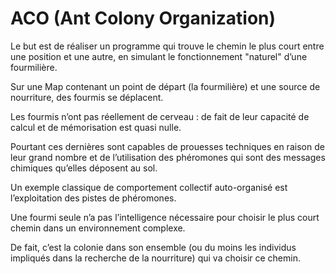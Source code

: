 # ACO (Ant Colony Organization)

Le but est de réaliser un programme qui trouve le chemin le plus court entre une position et une autre, en simulant le fonctionnement "naturel" d’une fourmilière.

Sur une Map contenant un point de départ (la fourmilière) et une source de nourriture, des fourmis se
déplacent.

Les fourmis n’ont pas réellement de cerveau : de fait de leur capacité de calcul et de mémorisation est quasi nulle.

Pourtant ces dernières sont capables de prouesses techniques en raison de leur grand nombre et de l’utilisation des phéromones qui sont des messages chimiques qu’elles déposent au sol.

Un exemple classique de comportement collectif auto-organisé est l’exploitation des pistes de phéromones. 

Une fourmi seule n’a pas l’intelligence nécessaire pour choisir le plus court chemin dans un environnement complexe.

De fait, c’est la colonie dans son ensemble (ou du moins les individus impliqués dans la recherche de la nourriture) qui va choisir ce chemin.
